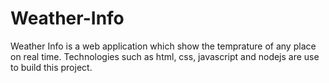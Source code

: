 # Weather-Info

Weather Info is a web application which show the temprature of any place on real time.
Technologies such as html, css, javascript and nodejs are use to build this project.
